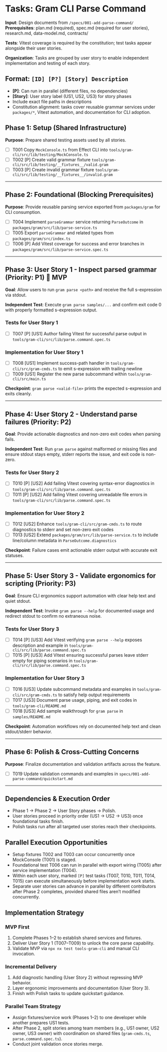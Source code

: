 # Tasks: Gram CLI Parse Command

**Input**: Design documents from `/specs/001-add-parse-command/`
**Prerequisites**: plan.md (required), spec.md (required for user stories), research.md, data-model.md, contracts/

**Tests**: Vitest coverage is required by the constitution; test tasks appear alongside their user stories.

**Organization**: Tasks are grouped by user story to enable independent implementation and testing of each story.

## Format: `[ID] [P?] [Story] Description`

- **[P]**: Can run in parallel (different files, no dependencies)
- **[Story]**: User story label (US1, US2, US3) for story phases
- Include exact file paths in descriptions
- Constitution alignment: tasks cover reusable grammar services under `packages/*`, Vitest automation, and documentation for CLI adoption.

## Phase 1: Setup (Shared Infrastructure)

**Purpose**: Prepare shared testing assets used by all stories.

- [ ] T001 Copy `MockConsole.ts` from Effect CLI into `tools/gram-cli/src/lib/testing/MockConsole.ts`
- [ ] T002 [P] Create valid grammar fixture `tools/gram-cli/src/lib/testing/__fixtures__/valid.gram`
- [ ] T003 [P] Create invalid grammar fixture `tools/gram-cli/src/lib/testing/__fixtures__/invalid.gram`

---

## Phase 2: Foundational (Blocking Prerequisites)

**Purpose**: Provide reusable parsing service exported from `packages/gram` for CLI consumption.

- [ ] T004 Implement `parseGrammar` service returning `ParseOutcome` in `packages/gram/src/lib/parse-service.ts`
- [ ] T005 Export `parseGrammar` and related types from `packages/gram/src/index.ts`
- [ ] T006 [P] Add Vitest coverage for success and error branches in `packages/gram/src/lib/parse-service.spec.ts`

---

## Phase 3: User Story 1 - Inspect parsed grammar (Priority: P1) 🎯 MVP

**Goal**: Allow users to run `gram parse <path>` and receive the full s-expression via stdout.

**Independent Test**: Execute `gram parse samples/...` and confirm exit code 0 with properly formatted s-expression output.

### Tests for User Story 1

- [ ] T007 [P] [US1] Author failing Vitest for successful parse output in `tools/gram-cli/src/lib/parse.command.spec.ts`

### Implementation for User Story 1

- [ ] T008 [US1] Implement success-path handler in `tools/gram-cli/src/gram-cmds.ts` to emit s-expression with trailing newline
- [ ] T009 [US1] Register the new parse subcommand within `tools/gram-cli/src/main.ts`

**Checkpoint**: `gram parse <valid-file>` prints the expected s-expression and exits cleanly.

---

## Phase 4: User Story 2 - Understand parse failures (Priority: P2)

**Goal**: Provide actionable diagnostics and non-zero exit codes when parsing fails.

**Independent Test**: Run `gram parse` against malformed or missing files and ensure stdout stays empty, stderr reports the issue, and exit code is non-zero.

### Tests for User Story 2

- [ ] T010 [P] [US2] Add failing Vitest covering syntax-error diagnostics in `tools/gram-cli/src/lib/parse.command.spec.ts`
- [ ] T011 [P] [US2] Add failing Vitest covering unreadable file errors in `tools/gram-cli/src/lib/parse.command.spec.ts`

### Implementation for User Story 2

- [ ] T012 [US2] Enhance `tools/gram-cli/src/gram-cmds.ts` to route diagnostics to stderr and set non-zero exit codes
- [ ] T013 [US2] Extend `packages/gram/src/lib/parse-service.ts` to include line/column metadata in `ParseOutcome.diagnostics`

**Checkpoint**: Failure cases emit actionable stderr output with accurate exit statuses.

---

## Phase 5: User Story 3 - Validate ergonomics for scripting (Priority: P3)

**Goal**: Ensure CLI ergonomics support automation with clear help text and quiet stdout.

**Independent Test**: Invoke `gram parse --help` for documented usage and redirect stdout to confirm no extraneous noise.

### Tests for User Story 3

- [ ] T014 [P] [US3] Add Vitest verifying `gram parse --help` exposes description and example in `tools/gram-cli/src/lib/parse.command.spec.ts`
- [ ] T015 [P] [US3] Add Vitest ensuring successful parses leave stderr empty for piping scenarios in `tools/gram-cli/src/lib/parse.command.spec.ts`

### Implementation for User Story 3

- [ ] T016 [US3] Update subcommand metadata and examples in `tools/gram-cli/src/gram-cmds.ts` to satisfy help output requirements
- [ ] T017 [US3] Document parse usage, piping, and exit codes in `tools/gram-cli/README.md`
- [ ] T018 [US3] Add sample walkthrough for `gram parse` in `samples/README.md`

**Checkpoint**: Automation workflows rely on documented help text and clean stdout/stderr behavior.

---

## Phase 6: Polish & Cross-Cutting Concerns

**Purpose**: Finalize documentation and validation artifacts across the feature.

- [ ] T019 Update validation commands and examples in `specs/001-add-parse-command/quickstart.md`

---

## Dependencies & Execution Order

- Phase 1 → Phase 2 → User Story phases → Polish.
- User stories proceed in priority order (US1 → US2 → US3) once foundational tasks finish.
- Polish tasks run after all targeted user stories reach their checkpoints.

## Parallel Execution Opportunities

- Setup fixtures T002 and T003 can occur concurrently once MockConsole (T001) is staged.
- Foundational test T006 can run in parallel with export wiring (T005) after service implementation (T004).
- Within each user story, marked `[P]` test tasks (T007, T010, T011, T014, T015) can execute simultaneously before implementation work starts.
- Separate user stories can advance in parallel by different contributors after Phase 2 completes, provided shared files aren’t modified concurrently.

## Implementation Strategy

### MVP First

1. Complete Phases 1–2 to establish shared services and fixtures.
2. Deliver User Story 1 (T007–T009) to unlock the core parse capability.
3. Validate MVP via `npx nx test tools-gram-cli` and manual CLI invocation.

### Incremental Delivery

1. Add diagnostic handling (User Story 2) without regressing MVP behavior.
2. Layer ergonomic improvements and documentation (User Story 3).
3. Finish with Polish tasks to update quickstart guidance.

### Parallel Team Strategy

- Assign fixtures/service work (Phases 1–2) to one developer while another prepares US1 tests.
- After Phase 2, split stories among team members (e.g., US1 owner, US2 owner, US3 owner) with coordination on shared files (`gram-cmds.ts`, `parse.command.spec.ts`).
- Conduct joint validation once stories merge.

